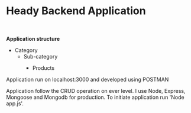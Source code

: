 <h1>Heady Backend Application</h1>
<br>
<p><strong>Application structure</strong><p>
<ul>
    <li>
        Category
        <ul>
            <li>
                Sub-category
            </li>
                <ul>
                    <li>
                        Products
                    </li>
                </ul>
        </ul>
    </li>
</ul>
<p>Application run on localhost:3000 and developed using POSTMAN</p>
<p>Application follow the CRUD operation on ever level. I use Node, Express, Mongoose and Mongodb for production. To initiate application run 'Node app.js'. </p>